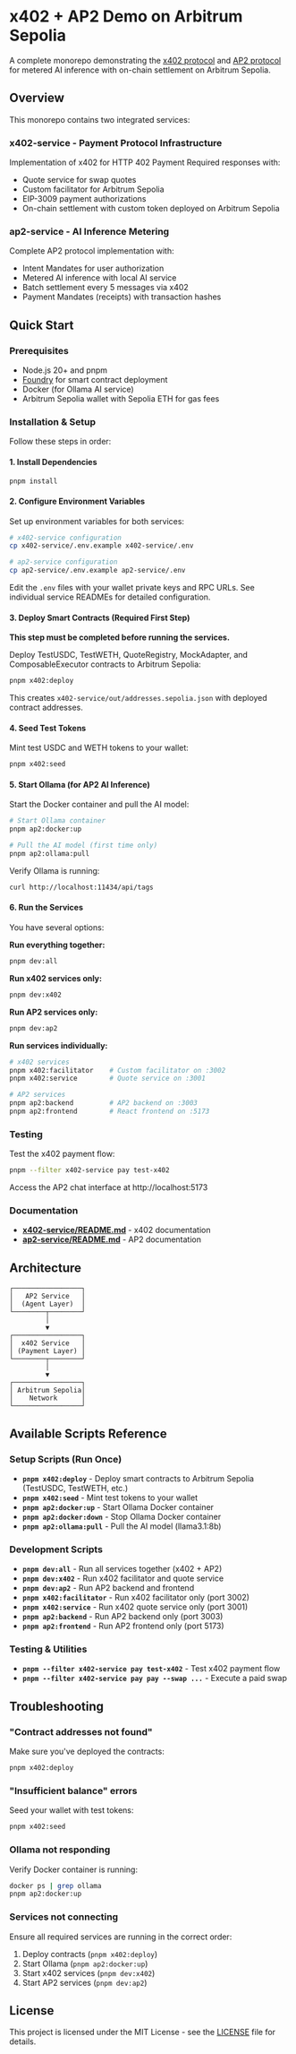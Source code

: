 # x402 + AP2 Demo on Arbitrum Sepolia

A complete monorepo demonstrating the [x402 protocol](https://www.x402.org/) and [AP2 protocol](https://github.com/google-agentic-commerce/AP2) for metered AI inference with on-chain settlement on Arbitrum Sepolia.

## Overview

This monorepo contains two integrated services:

### **x402-service** - Payment Protocol Infrastructure
Implementation of x402 for HTTP 402 Payment Required responses with:
- Quote service for swap quotes
- Custom facilitator for Arbitrum Sepolia
- EIP-3009 payment authorizations
- On-chain settlement with custom token deployed on Arbitrum Sepolia

### **ap2-service** - AI Inference Metering
Complete AP2 protocol implementation with:
- Intent Mandates for user authorization
- Metered AI inference with local AI service
- Batch settlement every 5 messages via x402
- Payment Mandates (receipts) with transaction hashes

## Quick Start

### Prerequisites

- Node.js 20+ and pnpm
- [Foundry](https://getfoundry.sh/) for smart contract deployment
- Docker (for Ollama AI service)
- Arbitrum Sepolia wallet with Sepolia ETH for gas fees

### Installation & Setup

Follow these steps in order:

#### 1. Install Dependencies

```bash
pnpm install
```

#### 2. Configure Environment Variables

Set up environment variables for both services:

```bash
# x402-service configuration
cp x402-service/.env.example x402-service/.env

# ap2-service configuration
cp ap2-service/.env.example ap2-service/.env
```

Edit the `.env` files with your wallet private keys and RPC URLs. See individual service READMEs for detailed configuration.

#### 3. Deploy Smart Contracts (Required First Step)

**This step must be completed before running the services.**

Deploy TestUSDC, TestWETH, QuoteRegistry, MockAdapter, and ComposableExecutor contracts to Arbitrum Sepolia:

```bash
pnpm x402:deploy
```

This creates `x402-service/out/addresses.sepolia.json` with deployed contract addresses.

#### 4. Seed Test Tokens

Mint test USDC and WETH tokens to your wallet:

```bash
pnpm x402:seed
```

#### 5. Start Ollama (for AP2 AI Inference)

Start the Docker container and pull the AI model:

```bash
# Start Ollama container
pnpm ap2:docker:up

# Pull the AI model (first time only)
pnpm ap2:ollama:pull
```

Verify Ollama is running:
```bash
curl http://localhost:11434/api/tags
```

#### 6. Run the Services

You have several options:

**Run everything together:**
```bash
pnpm dev:all
```

**Run x402 services only:**
```bash
pnpm dev:x402
```

**Run AP2 services only:**
```bash
pnpm dev:ap2
```

**Run services individually:**
```bash
# x402 services
pnpm x402:facilitator    # Custom facilitator on :3002
pnpm x402:service        # Quote service on :3001

# AP2 services
pnpm ap2:backend         # AP2 backend on :3003
pnpm ap2:frontend        # React frontend on :5173
```

### Testing

Test the x402 payment flow:
```bash
pnpm --filter x402-service pay test-x402
```

Access the AP2 chat interface at http://localhost:5173

### Documentation

- **[x402-service/README.md](./x402-service/README.md)** - x402 documentation
- **[ap2-service/README.md](./ap2-service/README.md)** - AP2 documentation

## Architecture

```
┌─────────────────┐
│   AP2 Service   │
│  (Agent Layer)  │
└────────┬────────┘
         │
         ▼
┌─────────────────┐
│  x402 Service   │
│ (Payment Layer) │
└────────┬────────┘
         │
         ▼
┌─────────────────┐
│ Arbitrum Sepolia│
│    Network      │
└─────────────────┘
```

## Available Scripts Reference

### Setup Scripts (Run Once)
- **`pnpm x402:deploy`** - Deploy smart contracts to Arbitrum Sepolia (TestUSDC, TestWETH, etc.)
- **`pnpm x402:seed`** - Mint test tokens to your wallet
- **`pnpm ap2:docker:up`** - Start Ollama Docker container
- **`pnpm ap2:docker:down`** - Stop Ollama Docker container
- **`pnpm ap2:ollama:pull`** - Pull the AI model (llama3.1:8b)

### Development Scripts
- **`pnpm dev:all`** - Run all services together (x402 + AP2)
- **`pnpm dev:x402`** - Run x402 facilitator and quote service
- **`pnpm dev:ap2`** - Run AP2 backend and frontend
- **`pnpm x402:facilitator`** - Run x402 facilitator only (port 3002)
- **`pnpm x402:service`** - Run x402 quote service only (port 3001)
- **`pnpm ap2:backend`** - Run AP2 backend only (port 3003)
- **`pnpm ap2:frontend`** - Run AP2 frontend only (port 5173)

### Testing & Utilities
- **`pnpm --filter x402-service pay test-x402`** - Test x402 payment flow
- **`pnpm --filter x402-service pay pay --swap ...`** - Execute a paid swap

## Troubleshooting

### "Contract addresses not found"
Make sure you've deployed the contracts:
```bash
pnpm x402:deploy
```

### "Insufficient balance" errors
Seed your wallet with test tokens:
```bash
pnpm x402:seed
```

### Ollama not responding
Verify Docker container is running:
```bash
docker ps | grep ollama
pnpm ap2:docker:up
```

### Services not connecting
Ensure all required services are running in the correct order:
1. Deploy contracts (`pnpm x402:deploy`)
2. Start Ollama (`pnpm ap2:docker:up`)
3. Start x402 services (`pnpm dev:x402`)
4. Start AP2 services (`pnpm dev:ap2`)

## License

This project is licensed under the MIT License - see the [LICENSE](LICENSE) file for details.
